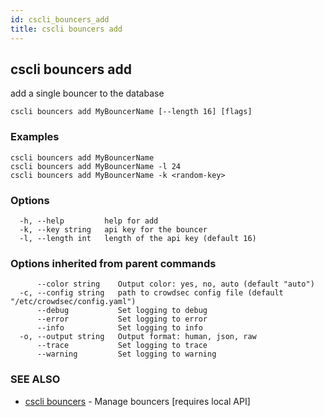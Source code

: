 ```yaml
---
id: cscli_bouncers_add
title: cscli bouncers add
---
```

## cscli bouncers add

add a single bouncer to the database

```
cscli bouncers add MyBouncerName [--length 16] [flags]
```

### Examples

```
cscli bouncers add MyBouncerName
cscli bouncers add MyBouncerName -l 24
cscli bouncers add MyBouncerName -k <random-key>
```

### Options

```
  -h, --help         help for add
  -k, --key string   api key for the bouncer
  -l, --length int   length of the api key (default 16)
```

### Options inherited from parent commands

```
      --color string    Output color: yes, no, auto (default "auto")
  -c, --config string   path to crowdsec config file (default "/etc/crowdsec/config.yaml")
      --debug           Set logging to debug
      --error           Set logging to error
      --info            Set logging to info
  -o, --output string   Output format: human, json, raw
      --trace           Set logging to trace
      --warning         Set logging to warning
```

### SEE ALSO

* [cscli bouncers](/cscli/cscli_bouncers.md)	 - Manage bouncers [requires local API]

